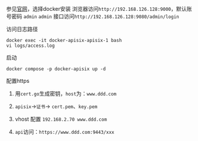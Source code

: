 参见[官网](https://apisix.apache.org/zh/docs/apisix/installation-guide/)，选择docker安装
浏览器访问`http://192.168.126.128:9000`，默认账号密码 `admin` `admin`
接口访问`http://192.168.126.128:9080/admin/login`

访问日志路径
```
docker exec -it docker-apisix-apisix-1 bash
vi logs/access.log
```
启动
```
docker compose -p docker-apisix up -d
```
配置https
1. 用`cert.go`生成密钥，`host`为：`www.ddd.com`
2. `apisix`->`证书`-> `cert.pem`、`key.pem`
3. vhost 配置 `192.168.2.70 www.ddd.com`

4. `api`访问：`https://www.ddd.com:9443/xxx`
